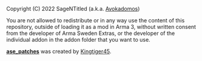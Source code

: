 Copyright (C) 2022 SageNTitled (a.k.a. [Avokadomos](https://github.com/Avokadomos))

You are not allowed to redistribute or in any way use the content of this
repository, outside of loading it as a mod in Arma 3, without written consent
from the developer of Arma Sweden Extras, or the developer of the individual
addon in the addon folder that you want to use.

**[ase_patches](https://github.com/ArmaSweden/Arma-Sweden-Extras/tree/main/addons/ase_patches)** was created by [Kingtiger45](https://github.com/Kingtiger45).
